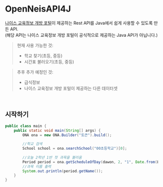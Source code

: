 # OpenNeisAPI4J
<a href="https://open.neis.go.kr/portal/mainPage.do">나이스 교육정보 개방 포털</a>이 제공하는 Rest API를 Java에서 쉽게 사용할 수 있도록 만든 API. <br/>
(해당 API는 나이스 교육정보 개방 포털이 공식적으로 제공하는 Java API가 아닙니다.)
<br/>

> 현재 사용 가능한 것:<br/>
> - 학교 찾기(초등, 중등)<br/>
> - 시간표 불러오기(초등, 중등)<br/>

> 추후 추가 예정인 것:<br/>
> - 급식정보<br/>
> - 나이스 교육정보 개방 포털이 제공하는 다른 데이터셋<br/>

<br/>

## 시작하기
```java
public class main {
    public static void main(String[] args) {
        ONA ona = new ONA.Builder("토큰").build();
        
        //학교 검색
        School school = ona.searchSchool("00초등학교")[0];
        
        //오늘 2학년 1반 첫 과목을 불러옴
        Period period = ona.getScheduleOfDay(dawon, 2, "1", Date.from(LocalDate.now().atStartOfDay(ZoneId.systemDefault()).toInstant()))[0];
        //과목 이름 출력
        System.out.println(period.getName());
    }
}
```
